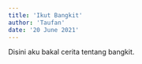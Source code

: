 ```yaml
---
title: 'Ikut Bangkit'
author: 'Taufan'
date: '20 June 2021'
---
```


Disini aku bakal cerita tentang bangkit.
